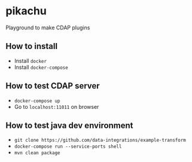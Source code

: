 # pikachu
Playground to make CDAP plugins

## How to install
* Install `docker`
* Install `docker-compose`

## How to test CDAP server
* `docker-compose up`
* Go to `localhost:11011` on browser

## How to test java dev environment
* `git clone https://github.com/data-integrations/example-transform`
* `docker-compose run --service-ports shell`
* `mvn clean package`
